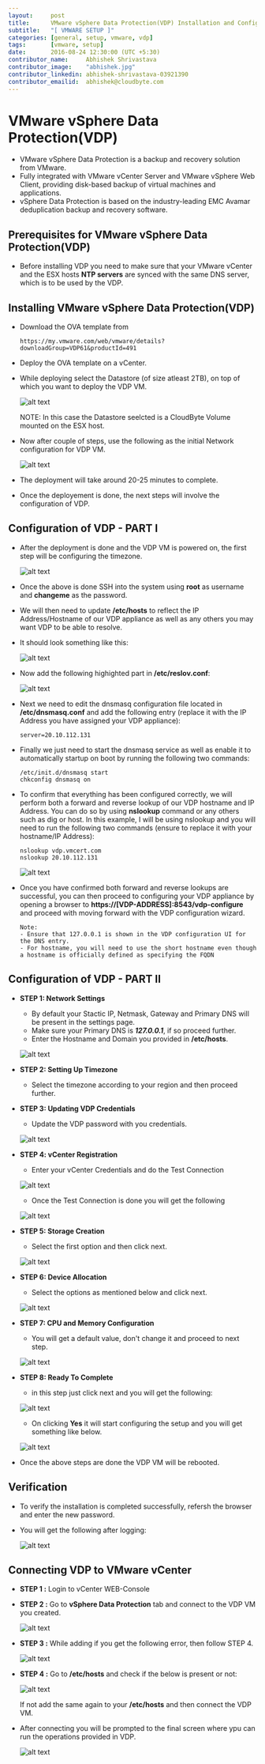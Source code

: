 ```yaml
---
layout:     post
title:      VMware vSphere Data Protection(VDP) Installation and Configuration
subtitle:   "[ VMWARE SETUP ]"
categories: [general, setup, vmware, vdp]
tags:       [vmware, setup]
date:       2016-08-24 12:30:00 (UTC +5:30)
contributor_name:     Abhishek Shrivastava
contributor_image:    "abhishek.jpg"
contributor_linkedin: abhishek-shrivastava-03921390
contributor_emailid:  abhishek@cloudbyte.com
---
```


# VMware vSphere Data Protection(VDP)

- VMware vSphere Data Protection is a backup and recovery solution from VMware. 
- Fully integrated with VMware vCenter Server and VMware vSphere Web Client, providing disk-based backup of virtual machines and applications.
- vSphere Data Protection is based on the industry-leading EMC Avamar deduplication backup and recovery software.

## Prerequisites for VMware vSphere Data Protection(VDP)

- Before installing VDP you need to make sure that your VMware vCenter and the ESX hosts **NTP servers** are synced with the same DNS server,
  which is to be used by the VDP.
  
## Installing VMware vSphere Data Protection(VDP)

- Download the OVA template from 

  ```http
  https://my.vmware.com/web/vmware/details?downloadGroup=VDP61&productId=491
  ```

- Deploy the OVA template on a vCenter.

- While deploying select the Datastore (of size atleast 2TB), on top of which you want to deploy the VDP VM.

  ![alt text](https://raw.githubusercontent.com/CloudByteStorages/blog/gh-pages/post_images/vdp_image1.PNG)

  NOTE: In this case the Datastore seelcted is a CloudByte Volume mounted on the ESX host.

- Now after couple of steps, use the following as the initial Network configuration for VDP VM.
  
  ![alt text](https://raw.githubusercontent.com/CloudByteStorages/blog/gh-pages/post_images/vdp_image2.PNG)

- The deployment will take around 20-25 minutes to complete.

- Once the deployement is done, the next steps will involve the configuration of VDP.

## Configuration of VDP - PART I

- After the deployment is done and the VDP VM is powered on, the first step will be configuring the timezone.

  ![alt text](https://raw.githubusercontent.com/CloudByteStorages/blog/gh-pages/post_images/vdp_image3.PNG)

- Once the above is done SSH into the system using **root** as username and **changeme** as the password. 

- We will then need to update **/etc/hosts** to reflect the IP Address/Hostname of our VDP appliance as well as 
  any others you may want VDP to be able to resolve. 

- It should look something like this:
  
  ![alt text](https://raw.githubusercontent.com/CloudByteStorages/blog/gh-pages/post_images/vdp_image4.PNG)

- Now add the following highighted part in **/etc/reslov.conf**:
  
  ![alt text](https://raw.githubusercontent.com/CloudByteStorages/blog/gh-pages/post_images/vdp_image5.PNG)

- Next we need to edit the dnsmasq configuration file located in **/etc/dnsmasq.conf** and add the following 
  entry (replace it with the IP Address you have assigned your VDP appliance):

  ```
  server=20.10.112.131
  ```
- Finally we just need to start the dnsmasq service as well as enable it to automatically startup on boot by 
  running the following two commands:

  ```
  /etc/init.d/dnsmasq start
  chkconfig dnsmasq on
  ```
- To confirm that everything has been configured correctly, we will perform both a forward and reverse lookup of 
  our VDP hostname and IP Address. You can do so by using **nslookup** command or any others such as dig or host. 
  In this example, I will be using nslookup and you will need to run the following two commands (ensure to replace 
  it with your hostname/IP Address):

  ```
  nslookup vdp.vmcert.com
  nslookup 20.10.112.131
  ```
  ![alt text](https://raw.githubusercontent.com/CloudByteStorages/blog/gh-pages/post_images/vdp_image6.PNG)

- Once you have confirmed both forward and reverse lookups are successful, you can then proceed to configuring your 
  VDP appliance by opening a browser to **https://[VDP-ADDRESS]:8543/vdp-configure** and proceed with moving forward 
  with the VDP configuration wizard.
  
  ``` 
  Note: 
  - Ensure that 127.0.0.1 is shown in the VDP configuration UI for the DNS entry. 
  - For hostname, you will need to use the short hostname even though a hostname is officially defined as specifying the FQDN
  ```

## Configuration of VDP - PART II

- **STEP 1: Network Settings**
  - By default your Stactic IP, Netmask, Gateway and Primary DNS will be present in the settings page.
  - Make sure your Primary DNS is **_127.0.0.1_**, if so proceed further.
  - Enter the Hostname and Domain you provided in **/etc/hosts**.

  ![alt text](https://raw.githubusercontent.com/CloudByteStorages/blog/gh-pages/post_images/vdp_image7.PNG)

- **STEP 2: Setting Up Timezone**
  - Select the timezone according to your region and then proceed further.

- **STEP 3: Updating VDP Credentials**
  - Update the VDP password with you credentials.

  ![alt text](https://raw.githubusercontent.com/CloudByteStorages/blog/gh-pages/post_images/vdp_image8.PNG)

- **STEP 4: vCenter Registration**
  - Enter your vCenter Credentials and do the Test Connection

  ![alt text](https://raw.githubusercontent.com/CloudByteStorages/blog/gh-pages/post_images/vdp_image9.PNG)

  - Once the Test Connection is done you will get the following

  ![alt text](https://raw.githubusercontent.com/CloudByteStorages/blog/gh-pages/post_images/vdp_image10.PNG)

- **STEP 5: Storage Creation**
  - Select the first option and then click next.

  ![alt text](https://raw.githubusercontent.com/CloudByteStorages/blog/gh-pages/post_images/vdp_image11.PNG)

- **STEP 6: Device Allocation**
  - Select the options as mentioned below and click next.

  ![alt text](https://raw.githubusercontent.com/CloudByteStorages/blog/gh-pages/post_images/vdp_image12.PNG)

- **STEP 7: CPU and Memory Configuration**
  - You will get a default value, don't change it and proceed to next step.

  ![alt text](https://raw.githubusercontent.com/CloudByteStorages/blog/gh-pages/post_images/vdp_image13.PNG)

- **STEP 8: Ready To Complete**
  - in this step just click next and you will get the following:
  
  ![alt text](https://raw.githubusercontent.com/CloudByteStorages/blog/gh-pages/post_images/vdp_image14.PNG)

  - On clicking **Yes** it will start configuring the setup and you will get something like below.

  ![alt text](https://raw.githubusercontent.com/CloudByteStorages/blog/gh-pages/post_images/vdp_image15.PNG)

- Once the above steps are done the VDP VM will be rebooted.

## Verification 

- To verify the installation is completed successfully, refersh the browser and enter the new password.
- You will get the following after logging:

  ![alt text](https://raw.githubusercontent.com/CloudByteStorages/blog/gh-pages/post_images/vdp_image16.PNG)

## Connecting VDP to VMware vCenter

- **STEP 1 :** Login to vCenter WEB-Console
- **STEP 2 :** Go to **vSphere Data Protection** tab and connect to the VDP VM you created.
  
  ![alt text](https://raw.githubusercontent.com/CloudByteStorages/blog/gh-pages/post_images/vdp_image17.PNG)

- **STEP 3 :** While adding if you get the following error, then follow STEP 4.

  ![alt text](https://raw.githubusercontent.com/CloudByteStorages/blog/gh-pages/post_images/vdp_image18.PNG)

- **STEP 4 :** Go to **/etc/hosts** and check if the below is present or not:

  ![alt text](https://raw.githubusercontent.com/CloudByteStorages/blog/gh-pages/post_images/vdp_image4.PNG)

  If not add the same again to your **/etc/hosts** and then connect the VDP VM.

- After connecting you will be prompted to the final screen where ypu can run the operations provided in VDP.

  ![alt text](https://raw.githubusercontent.com/CloudByteStorages/blog/gh-pages/post_images/vdp_image19.PNG)
